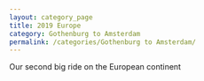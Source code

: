 ```yaml
---
layout: category_page
title: 2019 Europe 
category: Gothenburg to Amsterdam 
permalink: /categories/Gothenburg to Amsterdam/
---
```


Our second big ride on the European continent
